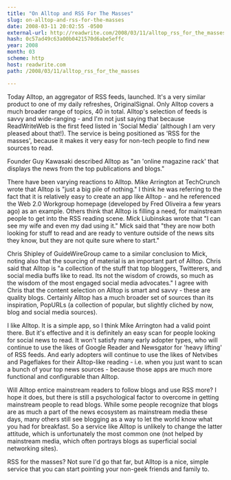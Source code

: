 ```yaml
---
title: "On Alltop and RSS For The Masses"
slug: on-alltop-and-rss-for-the-masses
date: 2008-03-11 20:02:55 -0500
external-url: http://readwrite.com/2008/03/11/alltop_rss_for_the_masses
hash: 0c57ad49c63a00b0421570d6abe5effc
year: 2008
month: 03
scheme: http
host: readwrite.com
path: /2008/03/11/alltop_rss_for_the_masses

---
```


Today Alltop, an aggregator of RSS feeds, launched. It's a very similar product to one of my daily refreshes, OriginalSignal. Only Alltop covers a much broader range of topics, 40 in total. Alltop's selection of feeds is savvy and wide-ranging - and I'm not just saying that because ReadWriteWeb is the first feed listed in 'Social Media' (although I am very pleased about that!). The service is being positioned as 'RSS for the masses', because it makes it very easy for non-tech people to find new sources to read.


Founder Guy Kawasaki described Alltop as "an 'online magazine rack' that displays the news from the top publications and blogs."

There have been varying reactions to Alltop. Mike Arrington at TechCrunch wrote that Alltop is "just a big pile of nothing." I think he was referring to the fact that it is relatively easy to create an app like Alltop - and he referenced the Web 2.0 Workgroup homepage (developed by Fred Oliveira a few years ago) as an example. Others think that Alltop is filling a need, for mainstream people to get into the RSS reading scene. Mick Liubinskas wrote that "I can see my wife and even my dad using it." Mick said that "they are now both looking for stuff to read and are ready to venture outside of the news sits they know, but they are not quite sure where to start." 

Chris Shipley of GuideWireGroup came to a similar conclusion to Mick, noting also that the sourcing of material is an important part of Alltop. Chris said that Alltop is "a collection of the stuff that top bloggers, Twitterers, and social media buffs like to read. Its not the wisdom of crowds, so much as the wisdom of the most engaged social media advocates." I agree with Chris that the content selection on Alltop is smart and savvy - these are quality blogs. Certainly Alltop has a much broader set of sources than its inspiration, PopURLs (a collection of popular, but slightly cliched by now, blog and social media sources).



I like Alltop. It is a simple app, so I think Mike Arrington had a valid point there. But it's effective and it is definitely an easy scan for people looking for social news to read. It won't satisfy many early adopter types, who will continue to use the likes of Google Reader and Newsgator for 'heavy lifting' of RSS feeds. And early adopters will continue to use the likes of Netvibes and Pageflakes for their Alltop-like reading - i.e. when you just want to scan a bunch of your top news sources - because those apps are much more functional and configurable than Alltop. 

Will Alltop entice mainstream readers to follow blogs and use RSS more? I hope it does, but there is still a psychological factor to overcome in getting mainstream people to read blogs. While some people recognize that blogs are as much a part of the news ecosystem as mainstream media these days, many others still see blogging as a way to let the world know what you had for breakfast. So a service like Alltop is unlikely to change the latter attitude, which is unfortunately the most common one (not helped by mainstream media, which often portrays blogs as superficial social networking sites).

RSS for the masses? Not sure I'd go that far, but Alltop is a nice, simple service that you can start pointing your non-geek friends and family to.
